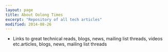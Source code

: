 ```yaml
---
layout: page
title: About Oolong Times
excerpt: "Repository of all tech articles"
modified: 2014-08-26
---
```


* Links to great technical reads, blogs, news, mailing list threads,
  videos etc.articles, blogs, news, mailing list threads
